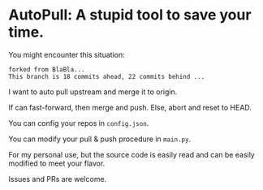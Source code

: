 # AutoPull: A stupid tool to save your time.

You might encounter this situation:

```
forked from BlaBla...
This branch is 18 commits ahead, 22 commits behind ...
```

I want to auto pull upstream and merge it to origin.

If can fast-forward, then merge and push. Else, abort and reset to HEAD.

You can config your repos in `config.json`.

You can modify your pull & push procedure in `main.py`.

For my personal use, but the source code is easily read and can be easily modified to meet your flavor.

Issues and PRs are welcome.
